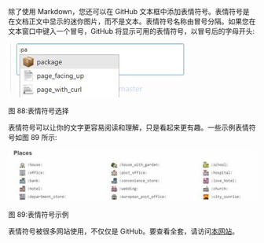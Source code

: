 除了使用 Markdown，您还可以在 GitHub 文本框中添加表情符号。表情符号是在文档正文中显示的迷你图片，而不是文本。表情符号名称由冒号分隔。如果您在文本窗口中键入一个冒号，GitHub 将显示可用的表情符号，以冒号后的字母开头:

![](img/00092.jpeg)

图 88:表情符号选择

表情符号可以让你的文字更容易阅读和理解，只是看起来更有趣。一些示例表情符号如图 89 所示:

![](img/00093.jpeg)

图 89:表情符号示例

表情符号被很多网站使用，不仅仅是 GitHub。要查看全套，请访问[本网站](http://www.emoji-cheat-sheet.com/)。